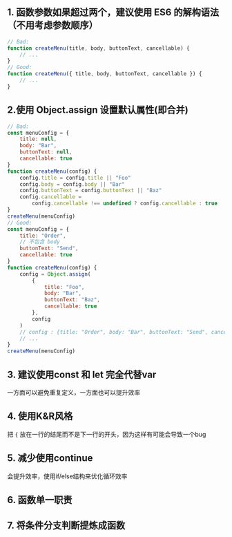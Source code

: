 ## 1. 函数参数如果超过两个，建议使用 ES6 的解构语法（不用考虑参数顺序）

```js
// Bad:
function createMenu(title, body, buttonText, cancellable) {
	// ...
}
// Good:
function createMenu({ title, body, buttonText, cancellable }) {
	// ...
}
```

## 2.使用 Object.assign 设置默认属性(即合并)

```js
// Bad:
const menuConfig = {
	title: null,
	body: "Bar",
	buttonText: null,
	cancellable: true
}
function createMenu(config) {
	config.title = config.title || "Foo"
	config.body = config.body || "Bar"
	config.buttonText = config.buttonText || "Baz"
	config.cancellable =
		config.cancellable !== undefined ? config.cancellable : true
}
createMenu(menuConfig)
// Good:
const menuConfig = {
	title: "Order",
	// 不包含 body
	buttonText: "Send",
	cancellable: true
}
function createMenu(config) {
	config = Object.assign(
		{
			title: "Foo",
			body: "Bar",
			buttonText: "Baz",
			cancellable: true
		},
		config
	)
	// config : {title: "Order", body: "Bar", buttonText: "Send", cancellable: true}
	// ...
}
createMenu(menuConfig)
```

## 3. 建议使用const 和 let 完全代替var

一方面可以避免重复定义，一方面也可以提升效率

## 4. 使用K&R风格

把 `{` 放在一行的结尾而不是下一行的开头，因为这样有可能会导致一个bug

## 5. 减少使用continue

会提升效率，使用if/else结构来优化循环效率

## 6. 函数单一职责

## 7. 将条件分支判断提炼成函数